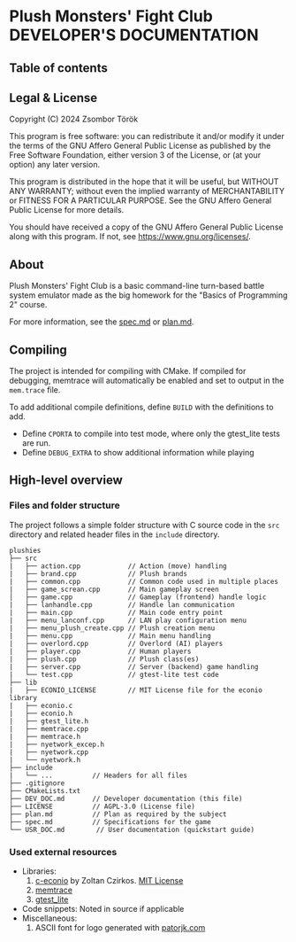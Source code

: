 # Plush Monsters' Fight Club <br /> DEVELOPER'S DOCUMENTATION

## Table of contents
<!-- @import "[TOC]" {cmd="toc" depthFrom=2 depthTo=3 orderedList=false} -->

<!-- code_chunk_output -->

<div class="page"></div>

## Legal & License
Copyright (C) 2024  Zsombor Török

This program is free software: you can redistribute it and/or modify
it under the terms of the GNU Affero General Public License as
published by the Free Software Foundation, either version 3 of the
License, or (at your option) any later version.

This program is distributed in the hope that it will be useful,
but WITHOUT ANY WARRANTY; without even the implied warranty of
MERCHANTABILITY or FITNESS FOR A PARTICULAR PURPOSE.  See the
GNU Affero General Public License for more details.

You should have received a copy of the GNU Affero General Public License
along with this program.  If not, see <https://www.gnu.org/licenses/>.

## About
Plush Monsters' Fight Club is a basic command-line turn-based battle system
emulator made as the big homework for the "Basics of Programming 2" course.

For more information, see the [spec.md](specification) or [plan.md](plan).

## Compiling
The project is intended for compiling with CMake. If compiled for debugging, memtrace will automatically be enabled and set to output in the `mem.trace` file.

To add additional compile definitions, define `BUILD` with the definitions to add.
- Define `CPORTA` to compile into test mode, where only the gtest_lite tests are run.
- Define `DEBUG_EXTRA` to show additional information while playing

## High-level overview

### Files and folder structure 
The project follows a simple folder structure with C source code in the 
`src` directory and related header files in the `include` directory.
```
plushies
├── src
|   ├── action.cpp            // Action (move) handling
|   ├── brand.cpp             // Plush brands
|   ├── common.cpp            // Common code used in multiple places
|   ├── game_screan.cpp       // Main gameplay screen
│   ├── game.cpp              // Gameplay (frontend) handle logic
|   ├── lanhandle.cpp         // Handle lan communication
|   ├── main.cpp              // Main code entry point
|   ├── menu_lanconf.cpp      // LAN play configuration menu
|   ├── menu_plush_create.cpp // Plush creation menu
|   ├── menu.cpp              // Main menu handling
|   ├── overlord.cpp          // Overlord (AI) players
|   ├── player.cpp            // Human players
|   ├── plush.cpp             // Plush class(es)
|   ├── server.cpp            // Server (backend) game handling
|   └── test.cpp              // gtest-lite test code
├── lib
|   ├── ECONIO_LICENSE        // MIT License file for the econio library
|   ├── econio.c
|   ├── econio.h
|   ├── gtest_lite.h
|   ├── memtrace.cpp
|   ├── memtrace.h
|   ├── nyetwork_excep.h
|   ├── nyetwork.cpp
|   └── nyetwork.h
├── include
|   └── ...          // Headers for all files
├── .gitignore
├── CMakeLists.txt
├── DEV_DOC.md       // Developer documentation (this file)
├── LICENSE          // AGPL-3.0 (License file)
├── plan.md          // Plan as required by the subject
├── spec.md          // Specifications for the game
└── USR_DOC.md        // User documentation (quickstart guide)
```

### Used external resources
- Libraries:
  1. [c-econio](https://infoc.eet.bme.hu/megjelenites/c-econio.zip) 
    by Zoltan Czirkos. [MIT License](include/lib/ECONIO_LICENSE)
  2. [memtrace](https://infocpp.iit.bme.hu)
  3. [gtest_lite](https://infocpp.iit.bme.hu)
- Code snippets: Noted in source if applicable
- Miscellaneous: 
   1. ASCII font for logo generated with [patorjk.com](https://patorjk.com/software/taag)






